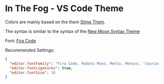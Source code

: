 # In The Fog - VS Code Theme

Colors are mainly based on the them [Slime Them](https://marketplace.visualstudio.com/items?itemName=smlombardi.slime).

The syntax is similar to the syntax of the [New Moon Syntax Theme](https://marketplace.visualstudio.com/items?itemName=taniarascia.new-moon-vscode)

Font: [Fira Code](https://github.com/tonsky/FiraCode)

Recommended Settings:

```json
{
  "editor.fontFamily": "Fira Code, Roboto Mono, Menlo, Monaco, 'Courier New', monospace",
  "editor.fontLigatures": true,
  "editor.fontSize": 18
}
```